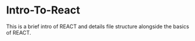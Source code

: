 # Intro-To-React
 
This is a brief intro of REACT and details file structure alongside the basics of REACT.